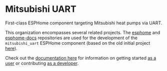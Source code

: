 # Mitsubishi UART

First-class ESPHome component targeting Mitsubishi heat pumps via UART.

This organization encompasses several related projects.  The [esphome](https://github.com/muartgroup/esphome) and [esphome-docs](https://github.com/muartgroup/esphome-docs) repositories are used for the development of the `mitsubishi_uart` ESPHome component (based on the old initial project [here](https://github.com/Sammy1Am/mitsubishi-uart/)).

Check out the [documentation here](https://muart-group.github.io/) for information on getting started [as a user](https://muart-group.github.io/user) or contributing [as a developer](https://muart-group.github.io/developer).

